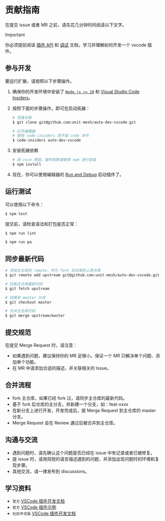# 贡献指南

在提交 issue 或者 MR 之前，请先花几分钟时间阅读以下文字。

> [!IMPORTANT]
> 你必须提前阅读 [插件 API](https://code.visualstudio.com/api) 和 [调试](https://code.visualstudio.com/docs/editor/debugging) 文档，学习并理解如何开发一个 vscode 插件。

## 参与开发

要运行扩展，请按照以下步骤操作。

1. 确保你的开发环境中安装了 [`Node.js >= 20`](https://nodejs.org/zh-cn/) 和 [Visual Studio Code Insiders](https://code.visualstudio.com/insiders/)。

2. 按照下面的步骤操作，即可在启动拓展：

   ```sh
   # 克隆仓库
   $ git clone git@github.com:unit-mesh/auto-dev-vscode.git

   # 打开编辑器
   # 使用 code-insiders 而不是 code 命令
   $ code-insiders auto-dev-vscode
   ```

3. 安装拓展依赖

   ```sh
   # 因 vsce 原因，插件依赖请使用 npm 进行安装
   $ npm install
   ```

4. 现在，你可以使用编辑器的 [Run and Debug](https://code.visualstudio.com/docs/editor/debugging) 启动插件了。

## 运行测试

可以使用以下命令：

```sh
$ npm test
```

提交前，请检查语法和打包是否正常：

```sh
$ npm run lint

$ npm run pa
```

## 同步最新代码

```sh
# 添加主仓库到 remote，作为 fork 后仓库的上游仓库
$ git remote add upstream git@github.com:unit-mesh/auto-dev-vscode.git

# 拉取主仓库最新代码
$ git fetch upstream

# 切换至 master 分支
$ git checkout master

# 合并主仓库代码
$ git merge upstream/master
```

## 提交规范

在提交 Merge Request 时，请注意：

- 如果遇到问题，建议保持你的 MR 足够小。保证一个 MR 只解决单个问题、添加单个功能。
- 在 MR 中请添加合适的描述，并关联相关的 Issue。

## 合并流程

- fork 主仓库，如果已经 fork 过，请同步主仓库的最新代码。
- 基于 fork 后仓库的主分支，并新建一个分支，如：feat-xxxx
- 在新分支上进行开发，开发完成后，提 Merge Request 到主仓库的 master 分支。
- Merge Request 会在 Review 通过后被合并到主仓库。

## 沟通与交流

- 遇到问题时，请先确认这个问题是否已经在 issue 中有记录或者已被修复。
- 提 issue 时，请用简短的语言描述遇到的问题，并添加出现问题时的环境和复现步骤。
- 其他交流，请一律发布到 discussions。

## 学习资料

- `官方` [VSCode 插件开发文档](https://code.visualstudio.com/api)
- `官方` [VSCode 插件示例](https://github.com/microsoft/vscode-extension-samples)
- `社区中文版` [VSCode 插件开发文档](https://github.com/Liiked/VS-Code-Extension-Doc-ZH)
